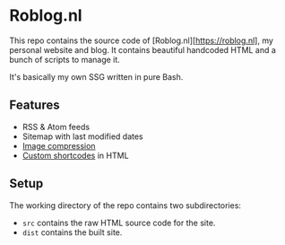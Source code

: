 # Roblog.nl

This repo contains the source code of [Roblog.nl][https://roblog.nl], my
personal website and blog. It contains beautiful handcoded HTML and a bunch of
scripts to manage it.

It's basically my own SSG written in pure Bash.

## Features

- RSS & Atom feeds
- Sitemap with last modified dates
- [Image compression](https://git.dupunkto.org/meta/dotfiles/tree/bin/optim)
- [Custom shortcodes](https://git.dupunkto.org/meta/dotfiles/tree/bin/shortc) in
  HTML

## Setup

The working directory of the repo contains two subdirectories:

- `src` contains the raw HTML source code for the site.
- `dist` contains the built site.

